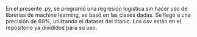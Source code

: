 En el presente .py, se programó una regresión logística sin hacer uso de librerías de machine learning, se basó en las clases dadas. Se llegó a una precisión de 69%, utilizando el dataset del titanic. Los csv están en el repositorio ya divididos para su uso.
